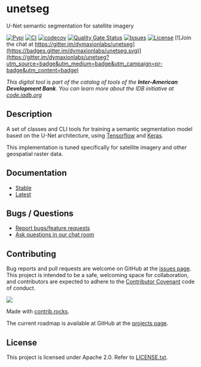 # unetseg

U-Net semantic segmentation for satellite imagery

[![Pypi](https://img.shields.io/pypi/v/unetseg.svg)](https://pypi.python.org/pypi/unetseg)
[![CI](https://github.com/dymaxionlabs/unetseg/actions/workflows/main.yml/badge.svg)](https://github.com/dymaxionlabs/unetseg/actions/workflows/main.yml)
[![codecov](https://codecov.io/gh/dymaxionlabs/unetseg/branch/main/graph/badge.svg?token=M092LPM03I)](https://codecov.io/gh/dymaxionlabs/unetseg)
[![Quality Gate Status](https://sonarcloud.io/api/project_badges/measure?project=dymaxionlabs_unetseg&metric=alert_status)](https://sonarcloud.io/summary/new_code?id=dymaxionlabs_unetseg)
[![Issues](https://img.shields.io/github/issues-closed/dymaxionlabs/unetseg)](https://github.com/dymaxionlabs/unetseg/issues)
[![License](https://img.shields.io/github/license/dymaxionlabs/unetseg)](https://github.com/dymaxionlabs/unetseg/blob/main/LICENSE.txt)
[![Join the chat at https://gitter.im/dymaxionlabs/unetseg](https://badges.gitter.im/dymaxionlabs/unetseg.svg)](https://gitter.im/dymaxionlabs/unetseg?utm_source=badge&utm_medium=badge&utm_campaign=pr-badge&utm_content=badge)

_This digital tool is part of the catalog of tools of the **Inter-American Development Bank**. You can learn more about the IDB initiative at [code.iadb.org](https://code.iadb.org)_

## Description

A set of classes and CLI tools for training a semantic segmentation model based
on the U-Net architecture, using [Tensorflow](https://www.tensorflow.org/) and [Keras](https://keras.io/).

This implementation is tuned specifically for satellite imagery and other
geospatial raster data.

## Documentation

* [Stable](https://unetseg.readthedocs.io/en/stable/)
* [Latest](https://unetseg.readthedocs.io/en/latest/)

## Bugs / Questions

* [Report bugs/feature requests](https://github.com/dymaxionlabs/unetseg/issues)
* [Ask questions in our chat room](https://gitter.im/dymaxionlabs/satproc)

## Contributing

Bug reports and pull requests are welcome on GitHub at the [issues
page](https://github.com/dymaxionlabs/unetseg/issues). This project is intended to be
a safe, welcoming space for collaboration, and contributors are expected to
adhere to the [Contributor Covenant](http://contributor-covenant.org) code of
conduct.

<a href="https://github.com/dymaxionlabs/unetseg/graphs/contributors">
  <img src="https://contrib.rocks/image?repo=dymaxionlabs/unetseg" />
</a>

Made with [contrib.rocks](https://contrib.rocks).

The current roadmap is available at GitHub at the
[projects page](https://github.com/dymaxionlabs/unetseg/projects/1).

## License

This project is licensed under Apache 2.0. Refer to
[LICENSE.txt](https://github.com/dymaxionlabs/unetseg/blob/main/LICENSE.txt).
